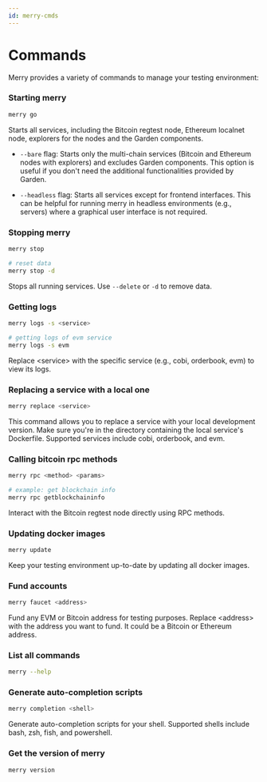 ```yaml
---
id: merry-cmds
---
```


# Commands

Merry provides a variety of commands to manage your testing environment:

### Starting merry

```bash
merry go
```

Starts all services, including the Bitcoin regtest node, Ethereum localnet node, explorers for the nodes and the Garden components.

- `--bare` flag: Starts only the multi-chain services (Bitcoin and Ethereum nodes with explorers) and excludes Garden components. This option is useful if you don't need the additional functionalities provided by Garden.

- `--headless` flag: Starts all services except for frontend interfaces. This can be helpful for running merry in headless environments (e.g., servers) where a graphical user interface is not required.

### Stopping merry

```bash
merry stop

# reset data
merry stop -d
```

Stops all running services. Use `--delete` or `-d` to remove data.

### Getting logs

```bash
merry logs -s <service>

# getting logs of evm service
merry logs -s evm
```

Replace \<service> with the specific service (e.g., cobi, orderbook, evm) to view its logs.

### Replacing a service with a local one

```bash
merry replace <service>
```

This command allows you to replace a service with your local development version. Make sure you're in the directory containing the local service's Dockerfile. Supported services include cobi, orderbook, and evm.

### Calling bitcoin rpc methods

```bash
merry rpc <method> <params>

# example: get blockchain info
merry rpc getblockchaininfo
```

Interact with the Bitcoin regtest node directly using RPC methods.

### Updating docker images

```bash
merry update
```

Keep your testing environment up-to-date by updating all docker images.

### Fund accounts

```bash
merry faucet <address>
```

Fund any EVM or Bitcoin address for testing purposes. Replace \<address> with the address you want to fund. It could be a Bitcoin or Ethereum address.

### List all commands

```bash
merry --help
```

### Generate auto-completion scripts

```bash
merry completion <shell>
```

Generate auto-completion scripts for your shell. Supported shells include bash, zsh, fish, and powershell.

### Get the version of merry

```bash
merry version
```
